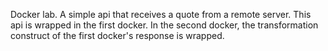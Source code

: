 Docker lab.
A simple api that receives a quote from a remote server.
This api is wrapped in the first docker.
In the second docker, the transformation construct of the first docker's response is wrapped.
